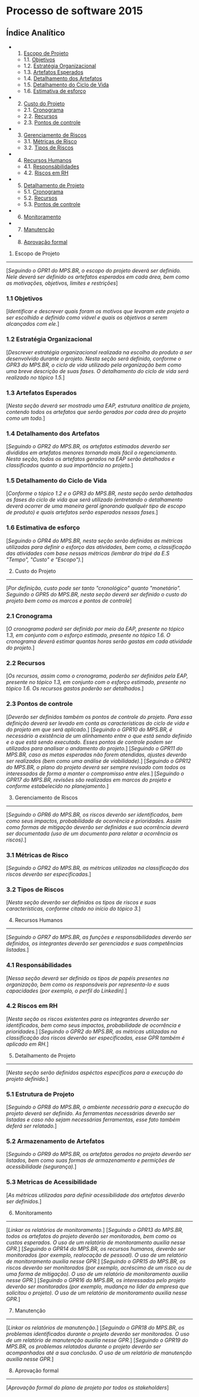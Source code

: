 
Processo de software 2015
=================================

Índice Analítico
----------------

* 1. [Escopo de Projeto](#1-escopo-de-projeto)
    * 1.1. [Objetivos](#11-objetivos)
    * 1.2. [Estratégia Organizacional](#12-estratégia-organizacional)
    * 1.3. [Artefatos Esperados](#13-artefatos-esperados)
    * 1.4. [Detalhamento dos Artefatos](#14-detalhamento-dos-artefatos)
    * 1.5. [Detalhamento do Ciclo de Vida](#15-detalhamento-do-Ciclo-de-Vida)
    * 1.6. [Estimativa de esforço](#16-estimativa-de-esforço)
* 2. [Custo do Projeto](#2-custo-do-projeto)
    * 2.1. [Cronograma](#21-cronograma)
    * 2.2. [Recursos](#22-recursos)
    * 2.3. [Pontos de controle](#23-pontos-de-controle)
* 3. [Gerenciamento de Riscos](#3-gerenciamento-de-riscos)
    * 3.1. [Métricas de Risco](#31-métricas-de-risco)
    * 3.2. [Tipos de Riscos](#32-tipos-de-riscos)
* 4. [Recursos Humanos](#4-recursos-humanos)
    * 4.1. [Responsábilidades](#41-responsábilidades)
    * 4.2. [Riscos em RH](#42-riscos-em-rh)
* 5. [Detalhamento de Projeto](#5-detalhamento-de-projeto)
    * 5.1. [Cronograma](#51-cronograma)
    * 5.2. [Recursos](#52-recursos)
    * 5.3. [Pontos de controle](#53-pontos-de-controle)
* 6. [Monitoramento](#6-monitoramento)
* 7. [Manutenção](#7-manutenção)
* 8. [Aprovação formal](#6-aprovação-formal)

1. Escopo de Projeto
---------------------
[_Seguindo o GPR1 do MPS.BR, o escopo do projeto deverá ser definido. Nele deverá ser definido os artefatos esperados em cada área, bem como as motivações, objetivos, limites e restrições_]

### 1.1 Objetivos
[_Identificar e descrever quais foram os motivos que levaram este projeto a ser escolhido e definido como viável e quais os objetivos a serem alcançados com ele._]

### 1.2 Estratégia Organizacional
[_Descrever estratégia organizacional realizada na escolha do produto a ser desenvolvido durante o projeto. Nesta seção será definido, conforme o GPR3 do MPS.BR, o ciclo de vida utilizado pela organização bem como uma breve descrição de suas fases. O detalhamento do ciclo de vida será realizado no tópico 1.5._]

### 1.3 Artefatos Esperados
[_Nesta seção deverá ser mostrado uma EAP, estrutura analítica de projeto, contendo todos os artefatos que serão gerados por cada área do projeto como um todo._]

### 1.4 Detalhamento dos Artefatos
[_Seguindo o GPR2 do MPS.BR, os artefatos estimados deverão ser divididos em artefatos menores tornando mais fácil o regenciamento. Nesta seção, todos os artefatos gerados na EAP serão detalhados e classificados quanto a sua importância no projeto._]

### 1.5 Detalhamento do Ciclo de Vida
[_Conforme o tópico 1.2 e o GPR3 do MPS.BR, nesta seção serão detalhadas as fases do ciclo de vida que será utilizado (entretando o detalhamento deverá ocorrer de uma maneira geral ignorando qualquér tipo de escopo de produto) e quais artefatos serão esperados nessas fases._]

### 1.6 Estimativa de esforço
[_Seguindo o GPR4 do MPS.BR, nesta seção serão definidas as métricas utilizadas para definir o esforço das atividades, bem como, a classificação das atividades com base nessas métricas (lembrar do tripé da E.S "Tempo", "Custo" e "Escopo")._]

2. Custo do Projeto
--------------------
[_Por definição, custo pode ser tanto "cronológico" quanto "monetário". Seguindo o GPR5 do MPS.BR, nesta seção deverá ser definido o custo do projeto bem como os marcos e pontos de controle_]

### 2.1 Cronograma
[_O cronograma poderá ser definido por meio da EAP, presente no tópico 1.3, em conjunto com o esforço estimado, presente no tópico 1.6. O cronograma deverá estimar quantas horas serão gastas em cada atividade do projeto._]

### 2.2 Recursos
[_Os recursos, assim como o cronograma, poderão ser definidos pela EAP, presente no tópico 1.3, em conjunto com o esforço estimado, presente no tópico 1.6. Os recursos gastos poderão ser detalhados._]

### 2.3 Pontos de controle
[_Deverão ser definidos também os pontos de controle do projeto. Para essa definição deverá ser levado em conta as características do ciclo de vida e do projeto em que será aplicado._]
[_Seguindo o GPR10 do MPS.BR, é necessário a existência de um alinhamento entre o que está sendo definido e o que está sendo executado. Esses pontos de controle podem ser utilizados para analisar o andamento do projeto._]
[_Seguindo o GPR11 do MPS.BR, caso as metas esperadas não forem atendidas, ajustes deverão ser realizados (bem como uma análise de viabilidade)._]
[_Seguindo o GPR12 do MPS.BR, o plano do projeto deverá ser sempre revisado com todos os interessados de forma a manter o compromisso entre eles._]
[_Seguindo o GPR17 do MPS.BR, revisões são realizadas em marcos do projeto e conforme estabelecido no planejamento._]


3. Gerenciamento de Riscos
--------------------------
[_Seguindo o GPR6 do MPS.BR, os riscos deverão ser identificados, bem como seus impactos, probabilidade de ocorrência e prioridades. Assim como formas de mitigação  deverão ser definidas e sua ocorrência deverá ser documentada (uso de um documento para relatar a ocorrência os riscos)._]

### 3.1 Métricas de Risco
[_Seguindo o GPR2 do MPS.BR, as métricas utilizadas na classificação dos riscos deverão ser especificadas._]

### 3.2 Tipos de Riscos
[_Nesta seção deverão ser definidos os tipos de riscos e suas características, conforme citado no início do tópico 3._]

4. Recursos Humanos
-------------------
[_Seguindo o GPR7 do MPS.BR, as funções e responsábilidades deverão ser definidos, os integrantes deverão ser gerenciados e suas competências listadas._]

### 4.1 Responsábilidades
[_Nessa seção deverá ser definido os tipos de papéis presentes na organização, bem como os responsáveis por representa-lo e suas capacidades (por exemplo, o perfil do Linkedin)._]

### 4.2 Riscos em RH
[_Nesta seção os riscos existentes para os integrantes deverão ser identificados, bem como seus impactos, probabilidade de ocorrência e prioridades._]
[_Seguindo o GPR2 do MPS.BR, as métricas utilizadas na classificação dos riscos deverão ser especificadas, esse GPR também é aplicado em RH._]

5. Detalhamento de Projeto
--------------------------
[_Nesta seção serão definidos aspéctos específicos para a execução do projeto definido._]

### 5.1 Estrutura de Projeto
[_Seguindo o GPR8 do MPS.BR, o ambiente necessário para a execução do projeto deverá ser definido. As ferramentas necessárias deverão ser listadas e caso não sejam necessárias ferramentas, esse fato também deferá ser relatado._]

### 5.2 Armazenamento de Artefatos
[_Seguindo o GPR9 do MPS.BR, os artefatos gerados no projeto deverão ser listados, bem como suas formas de armazenamento e permições de acessibilidade (segurança)._]

### 5.3 Metricas de Acessibilidade
[_As métricas utilizadas para definir acessibilidade dos artefatos deverão ser definidos._]

6. Monitoramento
----------------
[_Linkar os relatórios de monitoramento._]
[_Seguindo o GPR13 do MPS.BR, todos os artefatos do projeto deverão ser monitorados, bem como os custos esperados. O uso de um relatório de monitoramento auxilia nesse GPR._]
[_Seguindo o GPR14 do MPS.BR, os recursos humanos, deverão ser monitorados (por exemplo, realocação de pessoal). O uso de um relatório de monitoramento auxilia nesse GPR._]
[_Seguindo o GPR15 do MPS.BR, os riscos deverão ser monitorados (por exemplo, acréscimo de um risco ou de uma forma de mitigação). O uso de um relatório de  monitoramento auxilia nesse GPR._]
[_Seguindo o GPR16 do MPS.BR, os interessados pelo projeto deverão ser monitorados (por exemplo, mudança no lider da empresa que solicitou o projeto). O uso de um relatório de  monitoramento auxilia nesse GPR._]

7. Manutenção
-------------
[_Linkar os relatórios de manutenção._]
[_Seguindo o GPR18 do MPS.BR, os problemas identificados durante o projeto deverão ser monitorados. O uso de um relatório de manutenção auxilia nesse GPR._]
[_Seguindo o GPR19 do MPS.BR, os problemas relatados durante o projeto deverão ser acompanhados até a sua conclusão. O uso de um relatório de manutenção auxilia nesse GPR._]

8. Aprovação formal
----------------------------
[_Aprovação formal do plano de projeto por todos os stakeholders_] 
